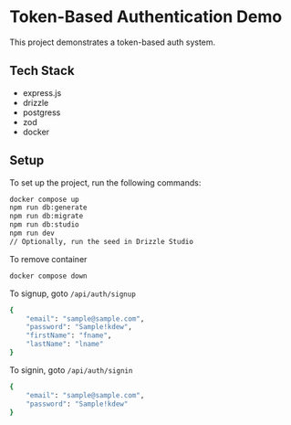 # Token-Based Authentication Demo
This project demonstrates a token-based auth system.

## Tech Stack
 - express.js
 - drizzle
 - postgress
 - zod
 - docker

## Setup

To set up the project, run the following commands:

```bash
docker compose up
npm run db:generate
npm run db:migrate
npm run db:studio
npm run dev
// Optionally, run the seed in Drizzle Studio
```

To remove container
```sh
docker compose down
```

To signup, goto `/api/auth/signup`
```sh
{
    "email": "sample@sample.com",
    "password": "Sample!kdew",
    "firstName": "fname", 
    "lastName": "lname"
}
```

To signin, goto `/api/auth/signin`
```sh
{
    "email": "sample@sample.com",
    "password": "Sample!kdew"
}
```
